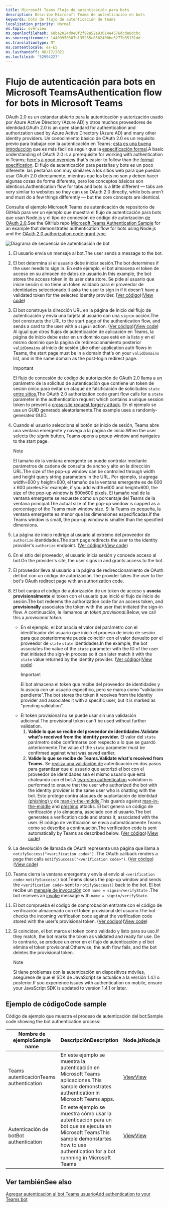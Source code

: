 ```yaml
---
title: Microsoft Teams Flujo de autenticación para bots
description: Describe Microsoft Teams de autenticación en bots
keywords: bots de flujo de autenticación de teams
localization_priority: Normal
ms.topic: overview
ms.openlocfilehash: 68ba2024d0e0f2f92a52e93614e4576dcde8dcbc
ms.sourcegitcommit: 14409950307b135265c8582408be5277b35131dd
ms.translationtype: MT
ms.contentlocale: es-ES
ms.lasthandoff: 06/17/2021
ms.locfileid: "52994227"
---
```

# <a name="authentication-flow-for-bots-in-microsoft-teams"></a><span data-ttu-id="5449c-104">Flujo de autenticación para bots en Microsoft Teams</span><span class="sxs-lookup"><span data-stu-id="5449c-104">Authentication flow for bots in Microsoft Teams</span></span>

<span data-ttu-id="5449c-105">OAuth 2.0 es un estándar abierto para la autenticación y autorización usado por Azure Active Directory (Azure AD) y otros muchos proveedores de identidad.</span><span class="sxs-lookup"><span data-stu-id="5449c-105">OAuth 2.0 is an open standard for authentication and authorization used by Azure Active Directory (Azure AD) and many other identity providers.</span></span> <span data-ttu-id="5449c-106">Un conocimiento básico de OAuth 2.0 es un requisito previo para trabajar con la autenticación en Teams; [esta es una buena introducción](https://aaronparecki.com/oauth-2-simplified/) que es más fácil de seguir que la [especificación formal](https://oauth.net/2/).</span><span class="sxs-lookup"><span data-stu-id="5449c-106">A basic understanding of OAuth 2.0 is a prerequisite for working with authentication in Teams; [here's a good overview](https://aaronparecki.com/oauth-2-simplified/) that's easier to follow than the [formal specification](https://oauth.net/2/).</span></span> <span data-ttu-id="5449c-107">El flujo de autenticación para pestañas y bots es un poco diferente: las pestañas son muy similares a los sitios web para que puedan usar OAuth 2.0 directamente, mientras que los bots no son y deben hacer algunas cosas de forma diferente, pero los conceptos básicos son idénticos.</span><span class="sxs-lookup"><span data-stu-id="5449c-107">Authentication flow for tabs and bots is a little different — tabs are very similar to websites so they can use OAuth 2.0 directly, while bots aren't and must do a few things differently — but the core concepts are identical.</span></span>

<span data-ttu-id="5449c-108">Consulte el ejemplo Microsoft Teams [](https://github.com/OfficeDev/Microsoft-Teams-Samples/tree/main/samples/app-auth/nodejs) de autenticación de repositorio de GitHub para ver un ejemplo que muestra el flujo de autenticación para bots que usan Node.js y el tipo de concesión de código de autorización [de OAuth 2.0](https://oauth.net/2/grant-types/authorization-code/).</span><span class="sxs-lookup"><span data-stu-id="5449c-108">See the GitHub repo [Microsoft Teams Authentication Sample](https://github.com/OfficeDev/Microsoft-Teams-Samples/tree/main/samples/app-auth/nodejs) for an example that demonstrates authentication flow for bots using Node.js and the [OAuth 2.0 authorization code grant type](https://oauth.net/2/grant-types/authorization-code/).</span></span>

![Diagrama de secuencia de autenticación de bot](../../../assets/images/authentication/bot_auth_sequence_diagram.png)

1. <span data-ttu-id="5449c-110">El usuario envía un mensaje al bot.</span><span class="sxs-lookup"><span data-stu-id="5449c-110">The user sends a message to the bot.</span></span>
2. <span data-ttu-id="5449c-111">El bot determina si el usuario debe iniciar sesión.</span><span class="sxs-lookup"><span data-stu-id="5449c-111">The bot determines if the user needs to sign in.</span></span>
   <span data-ttu-id="5449c-112">En este ejemplo, el bot almacena el token de acceso en su almacén de datos de usuario.</span><span class="sxs-lookup"><span data-stu-id="5449c-112">In this example, the bot stores the access token in its user data store.</span></span> <span data-ttu-id="5449c-113">Se pide al usuario que inicie sesión si no tiene un token validado para el proveedor de identidades seleccionado.</span><span class="sxs-lookup"><span data-stu-id="5449c-113">It asks the user to sign in if it doesn't have a validated token for the selected identity provider.</span></span> <span data-ttu-id="5449c-114">([Ver código](https://github.com/OfficeDev/microsoft-teams-sample-auth-node/blob/469952a26d618dbf884a3be53c7d921cc580b1e2/src/utils/AuthenticationUtils.ts#L58-L76))</span><span class="sxs-lookup"><span data-stu-id="5449c-114">([View code](https://github.com/OfficeDev/microsoft-teams-sample-auth-node/blob/469952a26d618dbf884a3be53c7d921cc580b1e2/src/utils/AuthenticationUtils.ts#L58-L76))</span></span>
3. <span data-ttu-id="5449c-115">El bot construye la dirección URL en la página de inicio del flujo de autenticación y envía una tarjeta al usuario con una `signin` acción.</span><span class="sxs-lookup"><span data-stu-id="5449c-115">The bot constructs the URL to the start page of the authentication flow, and sends a card to the user with a `signin` action.</span></span> <span data-ttu-id="5449c-116">([Ver código](https://github.com/OfficeDev/microsoft-teams-sample-auth-node/blob/469952a26d618dbf884a3be53c7d921cc580b1e2/src/dialogs/BaseIdentityDialog.ts#L160-L190))</span><span class="sxs-lookup"><span data-stu-id="5449c-116">([View code](https://github.com/OfficeDev/microsoft-teams-sample-auth-node/blob/469952a26d618dbf884a3be53c7d921cc580b1e2/src/dialogs/BaseIdentityDialog.ts#L160-L190))</span></span></br>
    <span data-ttu-id="5449c-117">Al igual que otros flujos de autenticación de aplicación en Teams, la página de inicio debe estar en un dominio que esté en la lista y en el mismo dominio que la página de redireccionamiento posterior `validDomains` al inicio de sesión.</span><span class="sxs-lookup"><span data-stu-id="5449c-117">Like other application auth flows in Teams, the start page must be in a domain that's on your `validDomains` list, and in the same domain as the post-login redirect page.</span></span>
    > [!IMPORTANT] 
    > <span data-ttu-id="5449c-118">El flujo de concesión de código de autorización de OAuth 2.0 llama a un parámetro de la solicitud de autenticación que contiene un token de sesión único para evitar un ataque de falsificación de solicitudes `state` [entre sitios.](https://en.wikipedia.org/wiki/Cross-site_request_forgery)</span><span class="sxs-lookup"><span data-stu-id="5449c-118">The OAuth 2.0 authorization code grant flow calls for a `state` parameter in the authentication request which contains a unique session token to prevent a [cross-site request forgery attack](https://en.wikipedia.org/wiki/Cross-site_request_forgery).</span></span> <span data-ttu-id="5449c-119">En el ejemplo se usa un GUID generado aleatoriamente.</span><span class="sxs-lookup"><span data-stu-id="5449c-119">The example uses a randomly-generated GUID.</span></span>
4. <span data-ttu-id="5449c-120">Cuando el usuario selecciona el botón *de* inicio de sesión, Teams abre una ventana emergente y navega a la página de inicio.</span><span class="sxs-lookup"><span data-stu-id="5449c-120">When the user selects the *signin* button, Teams opens a popup window and navigates to the start page.</span></span>
   > [!NOTE]
   > <span data-ttu-id="5449c-121">El tamaño de la ventana emergente se puede controlar mediante parámetros de cadena de consulta de ancho y alto en la dirección URL.</span><span class="sxs-lookup"><span data-stu-id="5449c-121">The size of the pop-up window can be controlled through width and height query string parameters in the URL.</span></span> <span data-ttu-id="5449c-122">Por ejemplo, si agrega width=600 y height=600, el tamaño de la ventana emergente es de 600 x 600 píxeles.</span><span class="sxs-lookup"><span data-stu-id="5449c-122">For example, if you add width=600 and height=600, the size of the pop-up window is 600x600 pixels.</span></span> <span data-ttu-id="5449c-123">El tamaño real de la ventana emergente se recueste como un porcentaje del Teams de la ventana principal.</span><span class="sxs-lookup"><span data-stu-id="5449c-123">The actual size of the pop-up window is capped as a percentage of the Teams main window size.</span></span> <span data-ttu-id="5449c-124">Si la Teams es pequeña, la ventana emergente es menor que las dimensiones especificadas.</span><span class="sxs-lookup"><span data-stu-id="5449c-124">If the Teams window is small, the pop-up window is smaller than the specified dimensions.</span></span>

5. <span data-ttu-id="5449c-125">La página de inicio redirige al usuario al extremo del proveedor de `authorize` identidades.</span><span class="sxs-lookup"><span data-stu-id="5449c-125">The start page redirects the user to the identity provider's `authorize` endpoint.</span></span> <span data-ttu-id="5449c-126">([Ver código](https://github.com/OfficeDev/microsoft-teams-sample-auth-node/blob/469952a26d618dbf884a3be53c7d921cc580b1e2/public/html/auth-start.html#L51-L56))</span><span class="sxs-lookup"><span data-stu-id="5449c-126">([View code](https://github.com/OfficeDev/microsoft-teams-sample-auth-node/blob/469952a26d618dbf884a3be53c7d921cc580b1e2/public/html/auth-start.html#L51-L56))</span></span>
6. <span data-ttu-id="5449c-127">En el sitio del proveedor, el usuario inicia sesión y concede acceso al bot.</span><span class="sxs-lookup"><span data-stu-id="5449c-127">On the provider's site, the user signs in and grants access to the bot.</span></span>
7. <span data-ttu-id="5449c-128">El proveedor lleva al usuario a la página de redireccionamiento de OAuth del bot con un código de autorización.</span><span class="sxs-lookup"><span data-stu-id="5449c-128">The provider takes the user to the bot's OAuth redirect page with an authorization code.</span></span>
8. <span data-ttu-id="5449c-129">El bot canjea el código de autorización de un token de acceso y **asocia provisionalmente** el token con el usuario que inició el flujo de inicio de sesión.</span><span class="sxs-lookup"><span data-stu-id="5449c-129">The bot redeems the authorization code for an access token, and **provisionally** associates the token with the user that initiated the sign-in flow.</span></span> <span data-ttu-id="5449c-130">A continuación, le llamamos un *token provisional*.</span><span class="sxs-lookup"><span data-stu-id="5449c-130">Below, we call this a *provisional token*.</span></span>
    * <span data-ttu-id="5449c-131">En el ejemplo, el bot asocia el valor del parámetro con el identificador del usuario que inició el proceso de inicio de sesión para que posteriormente pueda coincidir con el valor devuelto por el proveedor de `state` `state` identidades.</span><span class="sxs-lookup"><span data-stu-id="5449c-131">In the example, the bot associates the value of the `state` parameter with the ID of the user that initiated the sign-in process so it can later match it with the `state` value returned by the identity provider.</span></span> <span data-ttu-id="5449c-132">([Ver código](https://github.com/OfficeDev/microsoft-teams-sample-auth-node/blob/469952a26d618dbf884a3be53c7d921cc580b1e2/src/AuthBot.ts#L70-L99))</span><span class="sxs-lookup"><span data-stu-id="5449c-132">([View code](https://github.com/OfficeDev/microsoft-teams-sample-auth-node/blob/469952a26d618dbf884a3be53c7d921cc580b1e2/src/AuthBot.ts#L70-L99))</span></span>
      > [!IMPORTANT] 
      > <span data-ttu-id="5449c-133">El bot almacena el token que recibe del proveedor de identidades y lo asocia con un usuario específico, pero se marca como "validación pendiente".</span><span class="sxs-lookup"><span data-stu-id="5449c-133">The bot stores the token it receives from the identity provider and associates it with a specific user, but it is marked as "pending validation".</span></span> 
    * <span data-ttu-id="5449c-134">El token provisional no se puede usar sin una validación adicional.</span><span class="sxs-lookup"><span data-stu-id="5449c-134">The provisional token can't be used without further validation.</span></span>
      1. <span data-ttu-id="5449c-135">**Valide lo que se recibe del proveedor de identidades.**</span><span class="sxs-lookup"><span data-stu-id="5449c-135">**Validate what's received from the identity provider.**</span></span> <span data-ttu-id="5449c-136">El valor del `state` parámetro debe confirmarse con respecto a lo que se guardó anteriormente.</span><span class="sxs-lookup"><span data-stu-id="5449c-136">The value of the `state` parameter must be confirmed against what was saved earlier.</span></span> 
      1. <span data-ttu-id="5449c-137">**Valide lo que se recibe de Teams.**</span><span class="sxs-lookup"><span data-stu-id="5449c-137">**Validate what's received from Teams.**</span></span> <span data-ttu-id="5449c-138">Se [realiza una validación de](https://en.wikipedia.org/wiki/Man-in-the-middle_attack) autenticación en dos pasos para garantizar que el usuario que autorizó el bot con el proveedor de identidades sea el mismo usuario que está chateando con el bot.</span><span class="sxs-lookup"><span data-stu-id="5449c-138">A [two-step authentication](https://en.wikipedia.org/wiki/Man-in-the-middle_attack) validation is performed to ensure that the user who authorized the bot with the identity provider is the same user who is chatting with the bot.</span></span> <span data-ttu-id="5449c-139">Esto protege contra ataques de suplantación de identidad [(phishing) y](https://en.wikipedia.org/wiki/Phishing) de [man-in-the-middle.](https://en.wikipedia.org/wiki/Man-in-the-middle_attack)</span><span class="sxs-lookup"><span data-stu-id="5449c-139">This guards against [man-in-the-middle](https://en.wikipedia.org/wiki/Man-in-the-middle_attack) and [phishing](https://en.wikipedia.org/wiki/Phishing) attacks.</span></span> <span data-ttu-id="5449c-140">El bot genera un código de verificación y lo almacena, asociado con el usuario.</span><span class="sxs-lookup"><span data-stu-id="5449c-140">The bot generates a verification code and stores it, associated with the user.</span></span> <span data-ttu-id="5449c-141">El código de verificación se envía automáticamente Teams como se describe a continuación.</span><span class="sxs-lookup"><span data-stu-id="5449c-141">The verification code is sent automatically by Teams as described below.</span></span> <span data-ttu-id="5449c-142">([Ver código](https://github.com/OfficeDev/microsoft-teams-sample-auth-node/blob/469952a26d618dbf884a3be53c7d921cc580b1e2/src/AuthBot.ts#L100-L113))</span><span class="sxs-lookup"><span data-stu-id="5449c-142">([View code](https://github.com/OfficeDev/microsoft-teams-sample-auth-node/blob/469952a26d618dbf884a3be53c7d921cc580b1e2/src/AuthBot.ts#L100-L113))</span></span>
9. <span data-ttu-id="5449c-143">La devolución de llamada de OAuth representa una página que llama a `notifySuccess("<verification code>")` .</span><span class="sxs-lookup"><span data-stu-id="5449c-143">The OAuth callback renders a page that calls `notifySuccess("<verification code>")`.</span></span> <span data-ttu-id="5449c-144">([Ver código](https://github.com/OfficeDev/microsoft-teams-sample-auth-node/blob/master/src/views/oauth-callback-success.hbs))</span><span class="sxs-lookup"><span data-stu-id="5449c-144">([View code](https://github.com/OfficeDev/microsoft-teams-sample-auth-node/blob/master/src/views/oauth-callback-success.hbs))</span></span>
10. <span data-ttu-id="5449c-145">Teams cierra la ventana emergente y envía el envío al `<verification code>` `notifySuccess()` bot.</span><span class="sxs-lookup"><span data-stu-id="5449c-145">Teams closes the pop-up window and sends the `<verification code>` sent to `notifySuccess()` back to the bot.</span></span> <span data-ttu-id="5449c-146">El bot recibe un [mensaje de invocación](/bot-framework/dotnet/bot-builder-dotnet-activities#invoke) con `name = signin/verifyState` .</span><span class="sxs-lookup"><span data-stu-id="5449c-146">The bot receives an [invoke](/bot-framework/dotnet/bot-builder-dotnet-activities#invoke) message with `name = signin/verifyState`.</span></span>
11. <span data-ttu-id="5449c-147">El bot comprueba el código de comprobación entrante con el código de verificación almacenado con el token provisional del usuario.</span><span class="sxs-lookup"><span data-stu-id="5449c-147">The bot checks the incoming verification code against the verification code stored with the user's provisional token.</span></span> <span data-ttu-id="5449c-148">([Ver código](https://github.com/OfficeDev/microsoft-teams-sample-auth-node/blob/469952a26d618dbf884a3be53c7d921cc580b1e2/src/dialogs/BaseIdentityDialog.ts#L127-L140))</span><span class="sxs-lookup"><span data-stu-id="5449c-148">([View code](https://github.com/OfficeDev/microsoft-teams-sample-auth-node/blob/469952a26d618dbf884a3be53c7d921cc580b1e2/src/dialogs/BaseIdentityDialog.ts#L127-L140))</span></span>
12. <span data-ttu-id="5449c-149">Si coinciden, el bot marca el token como validado y listo para su uso.</span><span class="sxs-lookup"><span data-stu-id="5449c-149">If they match, the bot marks the token as validated and ready for use.</span></span> <span data-ttu-id="5449c-150">De lo contrario, se produce un error en el flujo de autenticación y el bot elimina el token provisional.</span><span class="sxs-lookup"><span data-stu-id="5449c-150">Otherwise, the auth flow fails, and the bot deletes the provisional token.</span></span>

    > [!NOTE]
    > <span data-ttu-id="5449c-151">Si tiene problemas con la autenticación en dispositivos móviles, asegúrese de que el SDK de JavaScript se actualice a la versión 1.4.1 o posterior.</span><span class="sxs-lookup"><span data-stu-id="5449c-151">If you experience issues with authentication on mobile, ensure your JavaScript SDK is updated to version 1.4.1 or later.</span></span>

## <a name="code-sample"></a><span data-ttu-id="5449c-152">Ejemplo de código</span><span class="sxs-lookup"><span data-stu-id="5449c-152">Code sample</span></span>

<span data-ttu-id="5449c-153">Código de ejemplo que muestra el proceso de autenticación del bot:</span><span class="sxs-lookup"><span data-stu-id="5449c-153">Sample code showing the bot authentication process:</span></span>

| <span data-ttu-id="5449c-154">**Nombre de ejemplo**</span><span class="sxs-lookup"><span data-stu-id="5449c-154">**Sample name**</span></span> | <span data-ttu-id="5449c-155">**Descripción**</span><span class="sxs-lookup"><span data-stu-id="5449c-155">**Description**</span></span> | <span data-ttu-id="5449c-156">**Node.js**</span><span class="sxs-lookup"><span data-stu-id="5449c-156">**Node.js**</span></span> | <span data-ttu-id="5449c-157">**.NET**</span><span class="sxs-lookup"><span data-stu-id="5449c-157">**.NET**</span></span> | <span data-ttu-id="5449c-158">**Python**</span><span class="sxs-lookup"><span data-stu-id="5449c-158">**Python**</span></span> |
|-----------------|----------------|--------------|----------|-----------|
| <span data-ttu-id="5449c-159">Teams autenticación</span><span class="sxs-lookup"><span data-stu-id="5449c-159">Teams authentication</span></span> | <span data-ttu-id="5449c-160">En este ejemplo se muestra la autenticación en Microsoft Teams aplicaciones.</span><span class="sxs-lookup"><span data-stu-id="5449c-160">This sample demonstrates authentication in Microsoft Teams apps.</span></span> | [<span data-ttu-id="5449c-161">View</span><span class="sxs-lookup"><span data-stu-id="5449c-161">View</span></span>](https://github.com/OfficeDev/microsoft-teams-sample-auth-node) | | |
| <span data-ttu-id="5449c-162">Autenticación de bot</span><span class="sxs-lookup"><span data-stu-id="5449c-162">Bot authentication</span></span> | <span data-ttu-id="5449c-163">En este ejemplo se muestra cómo usar la autenticación para un bot que se ejecuta en Microsoft Teams</span><span class="sxs-lookup"><span data-stu-id="5449c-163">This sample demonstartes how to use authentication for a bot runnning in Microsoft Teams</span></span> | [<span data-ttu-id="5449c-164">View</span><span class="sxs-lookup"><span data-stu-id="5449c-164">View</span></span>](https://github.com/microsoft/BotBuilder-Samples/tree/main/samples/javascript_nodejs/46.teams-auth) | [<span data-ttu-id="5449c-165">View</span><span class="sxs-lookup"><span data-stu-id="5449c-165">View</span></span>](https://github.com/microsoft/BotBuilder-Samples/tree/main/samples/csharp_dotnetcore/46.teams-auth) | [<span data-ttu-id="5449c-166">View</span><span class="sxs-lookup"><span data-stu-id="5449c-166">View</span></span>](https://github.com/microsoft/BotBuilder-Samples/tree/main/samples/python/46.teams-auth)

## <a name="see-also"></a><span data-ttu-id="5449c-167">Ver también</span><span class="sxs-lookup"><span data-stu-id="5449c-167">See also</span></span>

[<span data-ttu-id="5449c-168">Agregar autenticación al bot Teams usuario</span><span class="sxs-lookup"><span data-stu-id="5449c-168">Add authentication to your Teams bot</span></span>](add-authentication.md)
